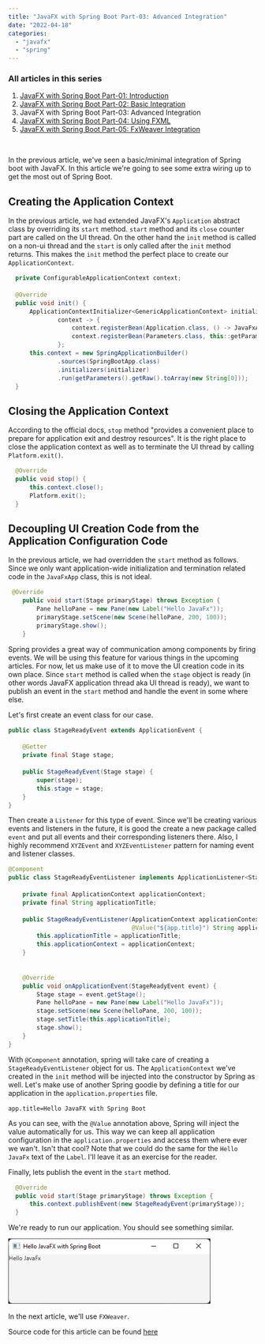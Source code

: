 ```yaml
---
title: "JavaFX with Spring Boot Part-03: Advanced Integration"
date: "2022-04-18"
categories: 
  - "javafx"
  - "spring"
---
```


<script>
    import '$lib/styles/prism-one-dark.css';
</script>

<!-- Markdown content here -->

<div class="table-of-contents"> 

### All articles in this series
1. [JavaFX with Spring Boot Part-01: Introduction](/blog/javafx-spring-boot-01)
2. [JavaFX with Spring Boot Part-02: Basic Integration](/blog/javafx-spring-boot-02)
3. JavaFX with Spring Boot Part-03: Advanced Integration
4. [JavaFX with Spring Boot Part-04: Using FXML](/blog/javafx-spring-boot-04)
5. [JavaFX with Spring Boot Part-05: FxWeaver Integration](/blog/javafx-spring-boot-05)

</div>


<br>

In the previous article, we've seen a basic/minimal integration of Spring boot with JavaFX. In this article we're going to see some extra wiring up to get the most out of Spring Boot.

## Creating the Application Context

In the previous article, we had extended JavaFX's `Application` abstract class by overriding its `start` method. `start` method and its `close` counter part are called on the UI thread. On the other hand the `init` method is called on a non-ui thread and the `start` is only called after the `init` method returns. This makes the `init` method the perfect place to create our `ApplicationContext`.

```java
  private ConfigurableApplicationContext context;

  @Override
  public void init() {
      ApplicationContextInitializer<GenericApplicationContext> initializer =
              context -> {
                  context.registerBean(Application.class, () -> JavaFxApp.this);
                  context.registerBean(Parameters.class, this::getParameters);
              };
      this.context = new SpringApplicationBuilder()
              .sources(SpringBootApp.class)
              .initializers(initializer)
              .run(getParameters().getRaw().toArray(new String[0]));
  }
```

## Closing the Application Context

According to the official docs, `stop` method "provides a convenient place to prepare for application exit and destroy resources". It is the right place to close the application context as well as to terminate the UI thread by calling `Platform.exit()`.


```java
  @Override
  public void stop() {
      this.context.close();
      Platform.exit();
  }
```

## Decoupling UI Creation Code from the Application Configuration Code

In the previous article, we had overridden the `start` method as follows. Since we only want application-wide initialization and termination related code in the `JavaFxApp` class, this is not ideal. 

```java
 @Override
    public void start(Stage primaryStage) throws Exception {
        Pane helloPane = new Pane(new Label("Hello JavaFx"));
        primaryStage.setScene(new Scene(helloPane, 200, 100));
        primaryStage.show();
    }
```

Spring provides a great way of communication among components by firing events. We will be using this feature for various things in the upcoming articles. For now, let us make use of it to move the UI creation code in its own place. Since `start` method is called when the `stage` object is ready (in other words JavaFX application thread aka UI thread is ready), we want to publish an event in the `start` method and handle the event in some where else.

Let's first create an event class for our case.

```java
public class StageReadyEvent extends ApplicationEvent {

    @Getter
    private final Stage stage;

    public StageReadyEvent(Stage stage) {
        super(stage);
        this.stage = stage;
    }
}
```

Then create a `Listener` for this type of event. Since we'll be creating various events and listeners in the future, it is good the create a new package called `event` and put all events and their corresponding listeners there. Also, I highly recommend `XYZEvent` and `XYZEventListener` pattern for naming event and listener classes.

```java
@Component
public class StageReadyEventListener implements ApplicationListener<StageReadyEvent> {

    private final ApplicationContext applicationContext;
    private final String applicationTitle;

    public StageReadyEventListener(ApplicationContext applicationContext,
                                   @Value("${app.title}") String applicationTitle) {
        this.applicationTitle = applicationTitle;
        this.applicationContext = applicationContext;
    }


    @Override
    public void onApplicationEvent(StageReadyEvent event) {
        Stage stage = event.getStage();
        Pane helloPane = new Pane(new Label("Hello JavaFx"));
        stage.setScene(new Scene(helloPane, 200, 100));
        stage.setTitle(this.applicationTitle);
        stage.show();
    }
}
```

With `@Component` annotation, spring will take care of creating a `StageReadyEventListener` object for us. The `ApplicationContext` we've created in the `init` method will be injected into the constructor by Spring as well. Let's make use of another Spring goodie by defining a title for our application in the `application.properties` file.

```properties
app.title=Hello JavaFX with Spring Boot
```

As you can see, with the `@Value` annotation above, Spring will inject the value automatically for us. This way we can keep all application configuration in the `application.properties` and access them where ever we wan't. Isn't that cool? Note that we could do the same for the `Hello JavaFx` text of the `Label`. I'll leave it as an exercise for the reader.

Finally, lets publish the event in the `start` method.

```java
  @Override
  public void start(Stage primaryStage) throws Exception {
      this.context.publishEvent(new StageReadyEvent(primaryStage));
  }
```

We're ready to run our application. You should see something similar.

![spring initialz configuration](/images/blog/javafx-spring-boot-starter-03-01.png)


In the next article, we'll use `FXWeaver`.

Source code for this article can be found [here](https://github.com/hrzafer/javafx-spring-boot-starter/releases/tag/v0.3)
